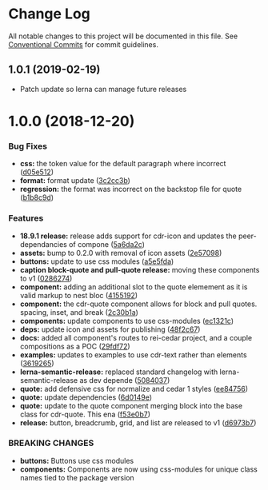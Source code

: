 # Change Log

All notable changes to this project will be documented in this file.
See [Conventional Commits](https://conventionalcommits.org) for commit guidelines.

## 1.0.1 (2019-02-19)


* Patch update so lerna can manage future releases


<a name="1.0.0"></a>
# 1.0.0 (2018-12-20)


### Bug Fixes

* **css:** the token value for the default paragraph where incorrect ([d05e512](https://github.com/rei/rei-cedar/commit/d05e512))
* **format:** format update ([3c2cc3b](https://github.com/rei/rei-cedar/commit/3c2cc3b))
* **regression:** the format was incorrect on the backstop file for quote ([b1b8c9d](https://github.com/rei/rei-cedar/commit/b1b8c9d))


### Features

* **18.9.1 release:** release adds support for cdr-icon and updates the peer-dependancies of compone ([5a6da2c](https://github.com/rei/rei-cedar/commit/5a6da2c))
* **assets:** bump to 0.2.0 with removal of icon assets ([2e57098](https://github.com/rei/rei-cedar/commit/2e57098))
* **buttons:** update to use css modules ([a5e5fda](https://github.com/rei/rei-cedar/commit/a5e5fda))
* **caption block-quote and pull-quote release:** moving these components to v1 ([0286274](https://github.com/rei/rei-cedar/commit/0286274))
* **component:** adding an additional slot to the quote elemement as it is valid markup to nest bloc ([4155192](https://github.com/rei/rei-cedar/commit/4155192))
* **component:** the cdr-quote component allows for block and pull quotes. spacing, inset, and break ([2c30b1a](https://github.com/rei/rei-cedar/commit/2c30b1a))
* **components:** update components to use css-modules ([ec1321c](https://github.com/rei/rei-cedar/commit/ec1321c))
* **deps:** update icon and assets for publishing ([48f2c67](https://github.com/rei/rei-cedar/commit/48f2c67))
* **docs:** added all component's routes to rei-cedar project, and a couple compositions as a POC ([29fdf72](https://github.com/rei/rei-cedar/commit/29fdf72))
* **examples:** updates to examples to use cdr-text rather than elements ([3619265](https://github.com/rei/rei-cedar/commit/3619265))
* **lerna-semantic-release:** replaced standard changelog with lerna-semantic-release as dev depende ([5084037](https://github.com/rei/rei-cedar/commit/5084037))
* **quote:** add defensive css for normalize and cedar 1 styles ([ee84756](https://github.com/rei/rei-cedar/commit/ee84756))
* **quote:** update dependencies ([6d0149e](https://github.com/rei/rei-cedar/commit/6d0149e))
* **quote:** update to the quote component merging block into the base class for cdr-quote. This ena ([f53e0b7](https://github.com/rei/rei-cedar/commit/f53e0b7))
* **release:** button, breadcrumb, grid, and list are released to v1 ([d6973b7](https://github.com/rei/rei-cedar/commit/d6973b7))


### BREAKING CHANGES

* **buttons:** Buttons use css modules
* **components:** Components are now using css-modules for unique class names tied to the package version
